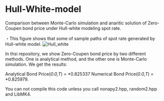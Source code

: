 # Hull-White-model
Comparison between Monte-Carlo simulation and anaritic solution of Zero-Coupen bond price under Hull-white modeling spot rate.

・This figure shows that some of sample paths of spot rate generated by Hull-white model.
![Hull_white](https://user-images.githubusercontent.com/54795218/79717075-8e1b6a00-8313-11ea-8d80-84211afd9948.png)

In thsi repository, we show Zero-Coupen bond price by two different methods. One is analytical method, and the other one is Monte-Carlo simulation. We get the results:

Analytical Bond Price(*0.0,T*) = *0.825337
Numerical Bond Price(*0.0,T*) = *0.825979.

You can not compile this code unless you call nonapy2.hpp, random2.hpp and LibMK4.
